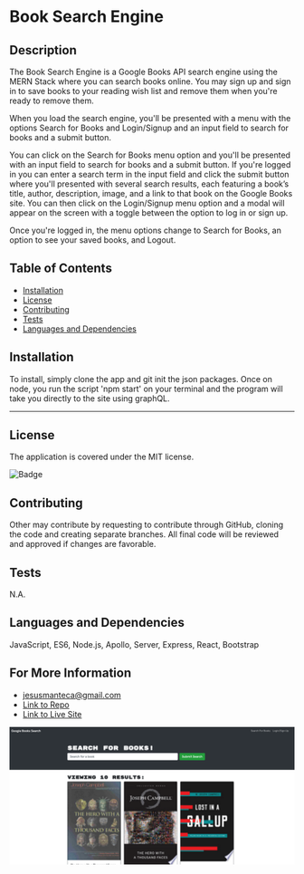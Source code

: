 # Book Search Engine

## Description 

The Book Search Engine is a Google Books API search engine using the MERN Stack where you can search books online. You may sign up and sign in to save books to your reading wish list and remove them when you're ready to remove them. 

When you load the search engine, you'll be presented with a menu with the options Search for Books and Login/Signup and an input field to search for books and a submit button. 

You can click on the Search for Books menu option and you'll be presented with an input field to search for books and a submit button. If you're  logged in you can enter a search term in the input field and click the submit button where you'll presented with several search results, each featuring a book’s title, author, description, image, and a link to that book on the Google Books site. You can then click on the Login/Signup menu option and a modal will appear on the screen with a toggle between the option to log in or sign up. 

Once you're logged in, the menu options change to Search for Books, an option to see your saved books, and Logout. 

## Table of Contents

* [Installation](#installation)
* [License](#License) 
* [Contributing](#Contributing)
* [Tests](#Tests) 
* [Languages and Dependencies](#Languages) 

## Installation

To install, simply clone the app and git init the json packages. Once on node, you run the script 'npm start' on your terminal and the program will take you directly to the site using graphQL. 

---
## License

  The application is covered under the MIT license.

  ![Badge](https://img.shields.io/badge/License-MIT-blueviolet)

## Contributing

Other may contribute by requesting to contribute through GitHub, cloning the code and creating separate branches. All final code will be reviewed and approved if changes are favorable.

## Tests

N.A.

## Languages and Dependencies

JavaScript, ES6, Node.js, Apollo, Server, Express, React, Bootstrap

## For More Information

* jesusmanteca@gmail.com
* [Link to Repo](https://github.com/jesusmanteca)
* [Link to Live Site](https://dashboard.heroku.com/apps/tranquil-ravine-07521/settings)


![Home Page](img/bookSearchImg.png)